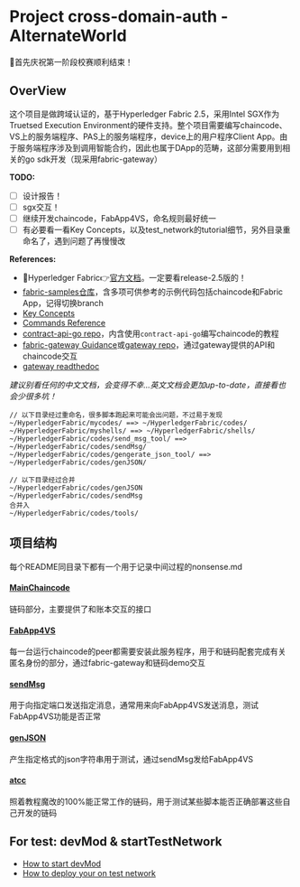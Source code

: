 # Project cross-domain-auth - AlternateWorld
🎉首先庆祝第一阶段校赛顺利结束！
## OverView
这个项目是做跨域认证的，基于Hyperledger Fabric 2.5，采用Intel SGX作为Truetsed Execution Environment的硬件支持。整个项目需要编写chaincode、VS上的服务端程序、PAS上的服务端程序，device上的用户程序Client App。由于服务端程序涉及到调用智能合约，因此也属于DApp的范畴，这部分需要用到相关的go sdk开发（现采用fabric-gateway）

__TODO:__
* [ ] 设计报告！
* [ ] sgx交互！
* [ ] 继续开发chaincode，FabApp4VS，命名规则最好统一
* [ ] 有必要看一看Key Concepts，以及test_network的tutorial细节，另外目录重命名了，遇到问题了再慢慢改

__References:__
* 🔰Hyperledger Fabric👉[官方文档](https://hyperledger-fabric.readthedocs.io/en/release-2.5/)。一定要看release-2.5版的！
* [fabric-samples仓库](https://github.com/hyperledger/fabric-samples)，含多项可供参考的示例代码包括chaincode和Fabric App，记得切换branch
* [Key Concepts](https://hyperledger-fabric.readthedocs.io/en/release-2.5/key_concepts.html)
* [Commands Reference](https://hyperledger-fabric.readthedocs.io/en/release-2.5/command_ref.html)
* [contract-api-go repo](https://github.com/hyperledger/fabric-contract-api-go)，内含使用`contract-api-go`编写chaincode的教程
* [fabric-gateway Guidance](https://hyperledger.github.io/fabric-gateway/)或[gateway repo](https://github.com/hyperledger/fabric-gateway/blob/main/pkg/client/)，通过gateway提供的API和chaincode交互
* [gateway readthedoc](https://hyperledger-fabric.readthedocs.io/en/release-2.5/gateway.html#writing-client-applications)

*建议别看任何的中文文档，会变得不幸...英文文档会更加up-to-date，直接看也会少很多坑！*

```
// 以下目录经过重命名，很多脚本跑起来可能会出问题，不过易于发现
~/HyperledgerFabric/mycodes/ ==> ~/HyperledgerFabric/codes/
~/HyperledgerFabric/myshells/ ==> ~/HyperledgerFabric/shells/
~/HyperledgerFabric/codes/send_msg_tool/ ==> ~/HyperledgerFabric/codes/sendMsg/
~/HyperledgerFabric/codes/gengerate_json_tool/ ==> ~/HyperledgerFabric/codes/genJSON/

// 以下目录经过合并
~/HyperledgerFabric/codes/genJSON
~/HyperledgerFabric/codes/sendMsg
合并入
~/HyperledgerFabric/codes/tools/
```

## 项目结构
每个README同目录下都有一个用于记录中间过程的nonsense.md
#### [MainChaincode](https://github.com/local-h0st/cross-domain-auth/tree/master/HyperledgerFabric/codes/demo)
链码部分，主要提供了和账本交互的接口

#### [FabApp4VS](https://github.com/local-h0st/cross-domain-auth/tree/master/HyperledgerFabric/codes/serverVS)
每一台运行chaincode的peer都需要安装此服务程序，用于和链码配套完成有关匿名身份的部分，通过fabric-gateway和链码demo交互

#### [sendMsg](https://github.com/local-h0st/cross-domain-auth/tree/master/HyperledgerFabric/codes/tools/sendMsg)
用于向指定端口发送指定消息，通常用来向FabApp4VS发送消息，测试FabApp4VS功能是否正常

#### [genJSON](https://github.com/local-h0st/cross-domain-auth/tree/master/HyperledgerFabric/codes/tools/genJSON)
产生指定格式的json字符串用于测试，通过sendMsg发给FabApp4VS


#### [atcc](https://github.com/local-h0st/cross-domain-auth/tree/master/HyperledgerFabric/codes/atcc)
照着教程魔改的100%能正常工作的链码，用于测试某些脚本能否正确部署这些自己开发的链码

## For test: devMod & startTestNetwork
* [How to start devMod](https://github.com/local-h0st/cross-domain-auth/tree/master/HyperledgerFabric/shells/devModOn)
* [How to deploy your on test network](https://github.com/local-h0st/cross-domain-auth/blob/master/HyperledgerFabric/shells/testNetworkStart)